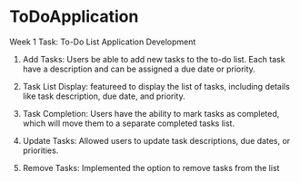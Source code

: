 ﻿# ToDoApplication

Week 1 Task: To-Do List Application Development

1. Add Tasks: Users be able to add new tasks to the to-do list. Each task have a description and can be assigned a due date or priority.

2. Task List Display: featureed to display the list of tasks, including details like task description, due date, and priority.

3. Task Completion: Users have the ability to mark tasks as completed, which will move them to a separate completed tasks list.

4. Update Tasks: Allowed users to update task descriptions, due dates, or priorities.

5. Remove Tasks: Implemented the option to remove tasks from the list

